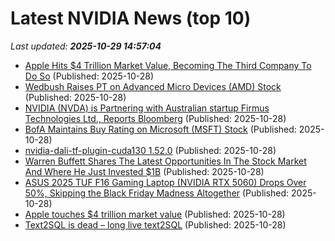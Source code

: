 # Latest NVIDIA News (top 10)
_Last updated: **2025-10-29 14:57:04**_

- [Apple Hits $4 Trillion Market Value, Becoming The Third Company To Do So](https://www.bgr.com/2009744/apple-4-trillion-market-value/) (Published: 2025-10-28)
- [Wedbush Raises PT on Advanced Micro Devices (AMD) Stock](https://finance.yahoo.com/news/wedbush-raises-pt-advanced-micro-144650464.html) (Published: 2025-10-28)
- [NVIDIA (NVDA) is Partnering with Australian startup Firmus Technologies Ltd., Reports Bloomberg](https://finance.yahoo.com/news/nvidia-nvda-partnering-australian-startup-144640537.html) (Published: 2025-10-28)
- [BofA Maintains Buy Rating on Microsoft (MSFT) Stock](https://finance.yahoo.com/news/bofa-maintains-buy-rating-microsoft-144637794.html) (Published: 2025-10-28)
- [nvidia-dali-tf-plugin-cuda130 1.52.0](https://pypi.org/project/nvidia-dali-tf-plugin-cuda130/1.52.0/) (Published: 2025-10-28)
- [Warren Buffett Shares The Latest Opportunities In The Stock Market And Where He Just Invested $1B](https://finance.yahoo.com/news/warren-buffett-shares-latest-opportunities-144607440.html) (Published: 2025-10-28)
- [ASUS 2025 TUF F16 Gaming Laptop (NVIDIA RTX 5060) Drops Over 50%, Skipping the Black Friday Madness Altogether](https://kotaku.com/asus-2025-tuf-f16-gaming-laptop-nvidia-rtx-5060-drops-over-50-skipping-the-black-friday-madness-altogether-2000639405) (Published: 2025-10-28)
- [Apple touches $4 trillion market value](https://macdailynews.com/2025/10/28/apple-touches-4-trillion-market-value/) (Published: 2025-10-28)
- [Text2SQL is dead – long live text2SQL](https://www.exasol.com/blog/text-to-sql-governance/) (Published: 2025-10-28)
